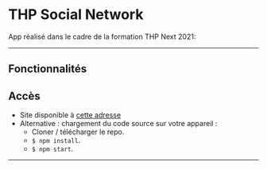 # THP Social Network

App réalisé dans le cadre de la formation THP Next 2021: 

---

## Fonctionnalités 



## Accès

- Site disponible à [cette adresse](https://thp-social-network-app.vercel.app/)
- Alternative : chargement du code source sur votre appareil :
  - Cloner / télécharger le repo.
  - `$ npm install`.
  - `$ npm start`.

---